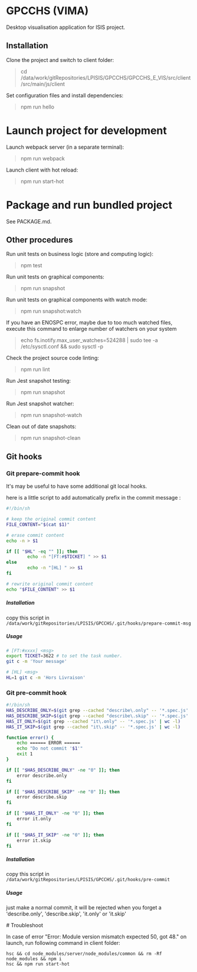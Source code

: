 # GPCCHS (VIMA)

Desktop visualisation application for ISIS project.

## Installation

Clone the project and switch to client folder:
> cd /data/work/gitRepositories/LPISIS/GPCCHS/GPCCHS_E_VIS/src/client/src/main/js/client

Set configuration files and install dependencies:
> npm run hello

# Launch project for development

Launch webpack server (in a separate terminal):
> npm run webpack

Launch client with hot reload:
> npm run start-hot

# Package and run bundled project

See PACKAGE.md.

## Other procedures

Run unit tests on business logic (store and computing logic):
> npm test

Run unit tests on graphical components:
> npm run snapshot

Run unit tests on graphical components with watch mode:
> npm run snapshot:watch

If you have an ENOSPC error, maybe due to too much watched files, execute this command to
enlarge number of watchers on your system
> echo fs.inotify.max_user_watches=524288 | sudo tee -a /etc/sysctl.conf && sudo sysctl -p

Check the project source code linting:
> npm run lint

Run Jest snapshot testing:
>npm run snapshot

Run Jest snapshot watcher:
>npm run snapshot-watch

Clean out of date snapshots:
>npm run snapshot-clean

## Git hooks

### Git prepare-commit hook

It's may be useful to have some additional git local hooks.

here is a little script to add automatically prefix in the commit message :

```bash
#!/bin/sh

# keep the original commit content
FILE_CONTENT="$(cat $1)"

# erase commit content
echo -n > $1

if [[ "$HL" -eq "" ]]; then
        echo -n "[FT:#$TICKET] " >> $1
else
        echo -n "[HL] " >> $1
fi

# rewrite original commit content
echo "$FILE_CONTENT" >> $1
```

##### Installation
copy this script in `/data/work/gitRepositories/LPISIS/GPCCHS/.git/hooks/prepare-commit-msg`

##### Usage
```bash
# [FT:#xxxx] <msg>
export TICKET=3622 # to set the task number.
git c -m 'Your message'

# [HL] <msg>
HL=1 git c -m 'Hors Livraison'
```

### Git pre-commit hook

```bash
#!/bin/sh
HAS_DESCRIBE_ONLY=$(git grep --cached "describe\.only" -- '*.spec.js' | wc -l)
HAS_DESCRIBE_SKIP=$(git grep --cached "describe\.skip" -- '*.spec.js' | wc -l)
HAS_IT_ONLY=$(git grep --cached "it\.only" -- '*.spec.js' | wc -l)
HAS_IT_SKIP=$(git grep --cached "it\.skip" -- '*.spec.js' | wc -l)

function error() {
	echo ====== ERROR ======
	echo "Do not commit '$1'"
	exit 1
}

if [[ "$HAS_DESCRIBE_ONLY" -ne "0" ]]; then
	error describe.only
fi

if [[ "$HAS_DESCRIBE_SKIP" -ne "0" ]]; then
	error describe.skip
fi

if [[ "$HAS_IT_ONLY" -ne "0" ]]; then
	error it.only
fi

if [[ "$HAS_IT_SKIP" -ne "0" ]]; then
	error it.skip
fi

```

##### Installation
copy this script in `/data/work/gitRepositories/LPISIS/GPCCHS/.git/hooks/pre-commit`

##### Usage
just make a normal commit, it will be rejected when you forget a 'describe.only', 'describe.skip', 'it.only' or 'it.skip'



# Troubleshoot

In case of error "Error: Module version mismatch expected 50, got 48." on launch, run following command in client folder:

```
hsc && cd node_modules/server/node_modules/common && rm -Rf node_modules && npm i
hsc && npm run start-hot
```
